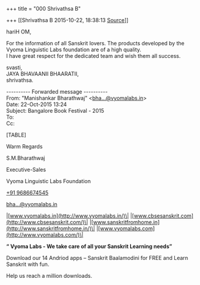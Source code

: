 +++
title = "000 Shrivathsa B"

+++
[[Shrivathsa B	2015-10-22, 18:38:13 [Source](https://groups.google.com/g/samskrita/c/k6rq0qBzppo)]]



hariH OM,

 For the information of all Sanskrit lovers. The products developed by the Vyoma Linguistic Labs foundation are of a high quality.  
 I have great respect for the dedicated team and wish them all success.

svasti,  
 JAYA BHAVAANII BHAARATII,  
 shrivathsa.

---------- Forwarded message ----------  
From: "Manishankar Bharathwaj" \<[bha...@vyomalabs.in]()\>  
Date: 22-Oct-2015 13:24  
Subject: Bangalore Book Festival - 2015  
To:  
Cc:  
  

[TABLE]

  

  

Warm Regards  

S.M.Bharathwaj

Executive-Sales

Vyoma Linguistic Labs Foundation

[+91 9686674545](tel:+91%2096866%2074545)

[bha...@vyomalabs.in]()

\|[www.vyomalabs.in](http://www.vyomalabs.in/)\| \|[www.cbsesanskrit.com](http://www.cbsesanskrit.com/)\| \|[www.sanskritfromhome.in](http://www.sanskritfromhome.in/)\| \|[www.vyomalabs.com](http://www.vyomalabs.com/)\|

  

**“ Vyoma Labs - We take care of all your Sanskrit Learning needs”**  

Download our 14 Andriod apps – Sanskrit Baalamodini for FREE and Learn Sanskrit with fun.

Help us reach a million downloads.

  

  

